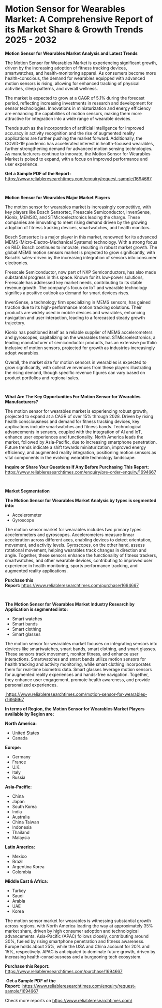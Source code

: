 <p><h1>Motion Sensor for Wearables Market: A Comprehensive Report of its Market Share & Growth Trends 2025 - 2032</h1></p><p><strong>Motion Sensor for Wearables Market Analysis and Latest Trends</strong></p>
<p><p>The Motion Sensor for Wearables Market is experiencing significant growth, driven by the increasing adoption of fitness tracking devices, smartwatches, and health-monitoring apparel. As consumers become more health-conscious, the demand for wearables equipped with advanced motion sensors is rising, allowing for enhanced tracking of physical activities, sleep patterns, and overall wellness.</p><p>The market is expected to grow at a CAGR of 5.1% during the forecast period, reflecting increasing investments in research and development for sensor technologies. Innovations in miniaturization and energy efficiency are enhancing the capabilities of motion sensors, making them more attractive for integration into a wide range of wearable devices. </p><p>Trends such as the incorporation of artificial intelligence for improved accuracy in activity recognition and the rise of augmented reality applications are further pushing the market forward. Additionally, the COVID-19 pandemic has accelerated interest in health-focused wearables, further strengthening demand for advanced motion sensing technologies. As manufacturers continue to innovate, the Motion Sensor for Wearables Market is poised to expand, with a focus on improved performance and user experience.</p></p>
<p><strong>Get a Sample PDF of the Report:&nbsp;</strong> <a href="https://www.reliableresearchtimes.com/enquiry/request-sample/1694667?utm_campaign=3037&utm_medium=2&utm_source=Github&utm_content=ia&utm_term=25032025&utm_id=motion-sensor-for-wearables">https://www.reliableresearchtimes.com/enquiry/request-sample/1694667</a></p>
<p>&nbsp;</p>
<p><strong>Motion Sensor for Wearables Major Market Players</strong></p>
<p><p>The motion sensor for wearables market is increasingly competitive, with key players like Bosch Sensortec, Freescale Semiconductor, InvenSense, Kionix, MEMSIC, and STMicroelectronics leading the charge. These companies are innovating to meet rising demand driven by the growing adoption of fitness tracking devices, smartwatches, and health monitors.</p><p>Bosch Sensortec is a major player in this market, renowned for its advanced MEMS (Micro-Electro-Mechanical Systems) technology. With a strong focus on R&D, Bosch continues to innovate, resulting in robust market growth. The global MEMS motion sensors market is projected to grow significantly, with Bosch’s sales-driven by the increasing integration of sensors into consumer electronics.</p><p>Freescale Semiconductor, now part of NXP Semiconductors, has also made substantial progress in this space. Known for its low-power solutions, Freescale has addressed key market needs, contributing to its stable revenue growth. The company's focus on IoT and wearable technology signifies a positive outlook as demand for smart devices rises.</p><p>InvenSense, a technology firm specializing in MEMS sensors, has gained traction due to its high-performance motion tracking solutions. Their products are widely used in mobile devices and wearables, enhancing navigation and user interaction, leading to a forecasted steady growth trajectory.</p><p>Kionix has positioned itself as a reliable supplier of MEMS accelerometers and gyroscopes, capitalizing on the wearables trend. STMicroelectronics, a leading manufacturer of semiconductor products, has an extensive portfolio inclusive of motion sensors, projected for growth as industries increasingly adopt wearables.</p><p>Overall, the market size for motion sensors in wearables is expected to grow significantly, with collective revenues from these players illustrating the rising demand, though specific revenue figures can vary based on product portfolios and regional sales.</p></p>
<p>&nbsp;</p>
<p><strong>What Are The Key Opportunities For Motion Sensor for Wearables Manufacturers?</strong></p>
<p><p>The motion sensor for wearables market is experiencing robust growth, projected to expand at a CAGR of over 15% through 2028. Driven by rising health consciousness and demand for fitness tracking devices, key applications include smartwatches and fitness bands. Technological advancements in sensors, coupled with the integration of AI and IoT, enhance user experiences and functionality. North America leads the market, followed by Asia-Pacific, due to increasing smartphone penetration. Future trends indicate a shift towards miniaturization, improved energy efficiency, and augmented reality integration, positioning motion sensors as vital components in the evolving wearable technology landscape.</p></p>
<p><strong>Inquire or Share Your Questions If Any Before Purchasing This Report:</strong> <a href="https://www.reliableresearchtimes.com/enquiry/pre-order-enquiry/1694667?utm_campaign=3037&utm_medium=2&utm_source=Github&utm_content=ia&utm_term=25032025&utm_id=motion-sensor-for-wearables">https://www.reliableresearchtimes.com/enquiry/pre-order-enquiry/1694667</a></p>
<p>&nbsp;</p>
<p><strong>Market Segmentation</strong></p>
<p><strong>The Motion Sensor for Wearables Market Analysis by types is segmented into:</strong></p>
<p><ul><li>Accelerometer</li><li>Gyroscope</li></ul></p>
<p><p>The motion sensor market for wearables includes two primary types: accelerometers and gyroscopes. Accelerometers measure linear acceleration across different axes, enabling devices to detect orientation, movement, and activity levels. Gyroscopes, on the other hand, assess rotational movement, helping wearables track changes in direction and angle. Together, these sensors enhance the functionality of fitness trackers, smartwatches, and other wearable devices, contributing to improved user experience in health monitoring, sports performance tracking, and augmented reality applications.</p></p>
<p><strong>Purchase this Report:&nbsp;</strong><a href="https://www.reliableresearchtimes.com/purchase/1694667?utm_campaign=3037&utm_medium=2&utm_source=Github&utm_content=ia&utm_term=25032025&utm_id=motion-sensor-for-wearables">https://www.reliableresearchtimes.com/purchase/1694667</a></p>
<p>&nbsp;</p>
<p><strong>The Motion Sensor for Wearables Market Industry Research by Application is segmented into:</strong></p>
<p><ul><li>Smart watches</li><li>Smart bands</li><li>Smart clothing</li><li>Smart glasses</li></ul></p>
<p><p>The motion sensor for wearables market focuses on integrating sensors into devices like smartwatches, smart bands, smart clothing, and smart glasses. These sensors track movement, monitor fitness, and enhance user interactions. Smartwatches and smart bands utilize motion sensors for health tracking and activity monitoring, while smart clothing incorporates them for real-time biometric data. Smart glasses leverage motion sensors for augmented reality experiences and hands-free navigation. Together, they enhance user engagement, promote health awareness, and provide personalized experiences.</p></p>
<p><a href="https://www.reliableresearchtimes.com/motion-sensor-for-wearables-r1694667?utm_campaign=3037&utm_medium=2&utm_source=Github&utm_content=ia&utm_term=25032025&utm_id=motion-sensor-for-wearables">&nbsp;https://www.reliableresearchtimes.com/motion-sensor-for-wearables-r1694667</a></p>
<p><strong>In terms of Region, the Motion Sensor for Wearables Market Players available by Region are:</strong></p>
<p>
    <p> <strong> North America: </strong>
        <ul>
            <li>United States</li>
            <li>Canada</li>
        </ul>
        </p> 
    <p> <strong> Europe: </strong>
        <ul>
            <li>Germany</li>
            <li>France</li>
            <li>U.K.</li>
            <li>Italy</li>
            <li>Russia</li>
        </ul>
        </p> 
    <p> <strong> Asia-Pacific: </strong>
        <ul>
            <li>China</li>
            <li>Japan</li>
            <li>South Korea</li>
            <li>India</li>
            <li>Australia</li>
            <li>China Taiwan</li>
            <li>Indonesia</li>
            <li>Thailand</li>
            <li>Malaysia</li>
        </ul>
        </p> 
    <p> <strong> Latin America: </strong>
        <ul>
            <li>Mexico</li>
            <li>Brazil</li>
            <li>Argentina Korea</li>
            <li>Colombia</li>
        </ul>
        </p> 
    <p> <strong> Middle East & Africa: </strong>
        <ul>
            <li>Turkey</li>
            <li>Saudi</li>
            <li>Arabia</li>
            <li>UAE</li>
            <li>Korea</li>
        </ul>
    </p>
    </p>
<p><p>The motion sensor market for wearables is witnessing substantial growth across regions, with North America leading the way at approximately 35% market share, driven by high consumer adoption and technological advancements. Asia-Pacific (APAC) follows closely, contributing around 30%, fueled by rising smartphone penetration and fitness awareness. Europe holds about 25%, while the USA and China account for 20% and 15%, respectively. APAC is anticipated to dominate future growth, driven by increasing health-consciousness and a burgeoning tech ecosystem.</p></p>
<p><strong>Purchase this Report: </strong><a href="https://www.reliableresearchtimes.com/purchase/1694667?utm_campaign=3037&utm_medium=2&utm_source=Github&utm_content=ia&utm_term=25032025&utm_id=motion-sensor-for-wearables">https://www.reliableresearchtimes.com/purchase/1694667</a></p>
<p>&nbsp;<strong>Get a Sample PDF of the Report:&nbsp;&nbsp;</strong><a href="https://www.reliableresearchtimes.com/enquiry/request-sample/1694667?utm_campaign=3037&utm_medium=2&utm_source=Github&utm_content=ia&utm_term=25032025&utm_id=motion-sensor-for-wearables">https://www.reliableresearchtimes.com/enquiry/request-sample/1694667</a></p>
<p><strong></strong></p>
<p>Check more reports on <a href="https://www.reliableresearchtimes.com/?utm_campaign=3037&utm_medium=2&utm_source=Github&utm_content=ia&utm_term=25032025&utm_id=motion-sensor-for-wearables">https://www.reliableresearchtimes.com/</a></p>